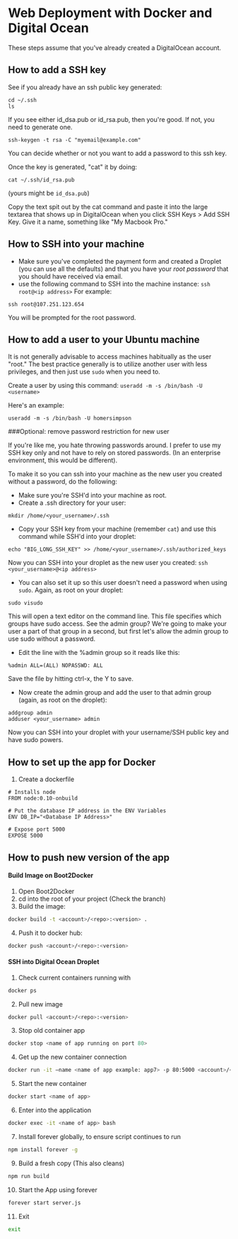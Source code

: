 # Web Deployment with Docker and Digital Ocean

These steps assume that you've already created a DigitalOcean account.

## How to add a SSH key
See if you already have an ssh public key generated:

```
cd ~/.ssh
ls
```

If you see either id_dsa.pub or id_rsa.pub, then you're good. If not, you need to generate one.

```
ssh-keygen -t rsa -C "myemail@example.com"
```

You can decide whether or not you want to add a password to this ssh key.

Once the key is generated, "cat" it by doing:

```
cat ~/.ssh/id_rsa.pub
```
(yours might be `id_dsa.pub`)

Copy the text spit out by the cat command and paste it into the large textarea that shows up in DigitalOcean when you click SSH Keys > Add SSH Key. Give it a name, something like "My Macbook Pro."

## How to SSH into your machine
* Make sure you've completed the payment form and created a Droplet (you can use all the defaults) and that you have your *root password* that you should have received via email.
* use the following command to SSH into the machine instance: `ssh root@<ip address>`
For example:

```
ssh root@107.251.123.654
```
You will be prompted for the root password.

## How to add a user to your Ubuntu machine

It is not generally advisable to access machines habitually as the user "root." The best practice generally is to utilize another user with less privileges, and then just use `sudo` when you need to.

Create a user by using this command: `useradd -m -s /bin/bash -U <username>`

Here's an example:

```
useradd -m -s /bin/bash -U homersimpson
```

###Optional: remove password restriction for new user

If you're like me, you hate throwing passwords around. I prefer to use my SSH key only and not have to rely on stored passwords. (In an enterprise environment, this would be different).

To make it so you can ssh into your machine as the new user you created without a password, do the following:
* Make sure you're SSH'd into your machine as root.
* Create a .ssh directory for your user:

```
mkdir /home/<your_username>/.ssh
```

* Copy your SSH key from your machine (remember `cat`) and use this command while SSH'd into your droplet:

```
echo "BIG_LONG_SSH_KEY" >> /home/<your_username>/.ssh/authorized_keys
```

Now you can SSH into your droplet as the new user you created: `ssh <your_username>@<ip address>`

* You can also set it up so this user doesn't need a password when using `sudo`. Again, as root on your droplet:

```
sudo visudo
```

This will open a text editor on the command line. This file specifies which groups have sudo access. See the admin group? We're going to make your user a part of that group in a second, but first let's allow the admin group to use sudo without a password.

* Edit the line with the %admin group so it reads like this:

```%admin ALL=(ALL) NOPASSWD: ALL```

Save the file by hitting ctrl-x, the Y to save.

* Now create the admin group and add the user to that admin group (again, as root on the droplet):

```
addgroup admin
adduser <your_username> admin
```

Now you can SSH into your droplet with your username/SSH public key and have sudo powers.


## How to set up the app for Docker
1) Create a dockerfile
```
# Installs node
FROM node:0.10-onbuild

# Put the database IP address in the ENV Variables
ENV DB_IP="<Database IP Address>"

# Expose port 5000
EXPOSE 5000
```

## How to push new version of the app
#### Build Image on Boot2Docker
1) Open Boot2Docker
2) cd into the root of your project (Check the branch)
3) Build the image:
```sh
docker build -t <account>/<repo>:<version> .
```
4) Push it to docker hub:
```sh
docker push <account>/<repo>:<version>
```

#### SSH into Digital Ocean Droplet
1) Check current containers running with
```sh
docker ps
```
2) Pull new image
```sh
docker pull <account>/<repo>:<version>
```
3) Stop old container app
```sh
docker stop <name of app running on port 80>
```
4) Get up the new container connection
```sh
docker run -it —name <name of app example: app7> -p 80:5000 <account>/<repo>:<version>
```
5) Start the new container
```sh
docker start <name of app>
```
6) Enter into the application
```sh
docker exec -it <name of app> bash
```
7) Install forever globally, to ensure script continues to run
```sh
npm install forever -g
```
9) Build a fresh copy (This also cleans)
```sh
npm run build
```
10) Start the App using forever
```sh
forever start server.js
```
11) Exit
```sh
exit
```
